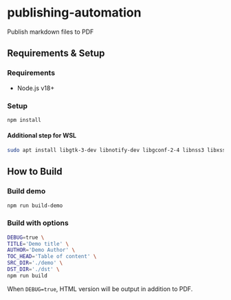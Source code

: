 publishing-automation
========================================

Publish markdown files to PDF


Requirements & Setup
----------------------------------------

### Requirements

- Node.js v18+ 


### Setup

```bash
npm install
```


#### Additional step for WSL

```bash
sudo apt install libgtk-3-dev libnotify-dev libgconf-2-4 libnss3 libxss1 libasound2
```


How to Build
----------------------------------------

### Build demo

```bash
npm run build-demo
```


### Build with options

```bash
DEBUG=true \
TITLE='Demo title' \
AUTHOR='Demo Author' \
TOC_HEAD='Table of content' \
SRC_DIR='./demo' \
DST_DIR='./dst' \
npm run build
```

When `DEBUG=true`, HTML version will be output in addition to PDF.
